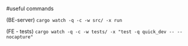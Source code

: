 #useful commands

(BE-server)
`cargo watch -q -c -w src/ -x run` 



(FE - tests)
`cargo watch -q -c -w tests/ -x "test -q quick_dev -- --nocapture"` 
